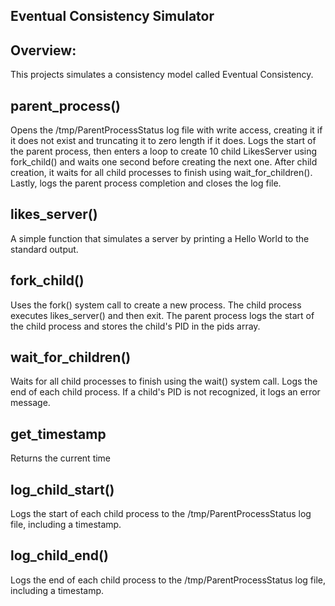 ## Eventual Consistency Simulator
## Overview: 
This projects simulates a consistency model called Eventual Consistency.

## parent_process()
Opens the /tmp/ParentProcessStatus log file with write access, creating it if it does not exist and truncating it to zero length if it does.
Logs the start of the parent process, then enters a loop to create 10 child LikesServer using fork_child() and waits one second before creating 
the next one. After child creation, it waits for all child processes to finish using wait_for_children(). Lastly, logs the parent process completion
and closes the log file.

## likes_server()
A simple function that simulates a server by printing a Hello World to the standard output.

## fork_child()
Uses the fork() system call to create a new process. The child process executes likes_server() and then exit. The parent process logs the start of the
child process and stores the child's PID in the pids array.

## wait_for_children()
Waits for all child processes to finish using the wait() system call. Logs the end of each child process. If a child's PID is not recognized,
it logs an error message.

## get_timestamp
Returns the current time

## log_child_start()
Logs the start of each child process to the /tmp/ParentProcessStatus log file, including a timestamp.

## log_child_end()
Logs the end of each child process to the /tmp/ParentProcessStatus log file, including a timestamp.